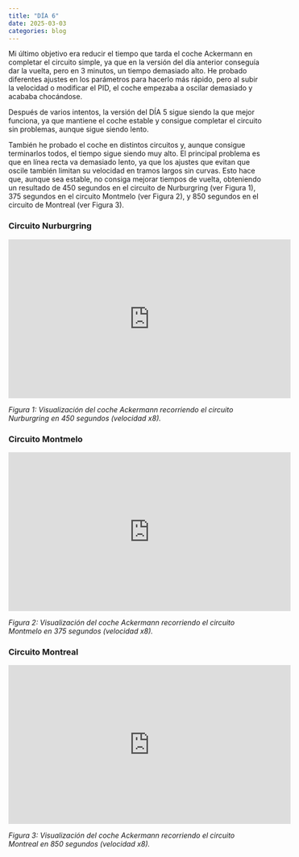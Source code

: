 ```yaml
---
title: "DÍA 6"
date: 2025-03-03
categories: blog
---
```


Mi último objetivo era reducir el tiempo que tarda el coche Ackermann en completar el circuito simple, ya que en la versión del día anterior conseguía dar la vuelta, pero en 3 minutos, un tiempo demasiado alto. He probado diferentes ajustes en los parámetros para hacerlo más rápido, pero al subir la velocidad o modificar el PID, el coche empezaba a oscilar demasiado y acababa chocándose.

Después de varios intentos, la versión del DÍA 5 sigue siendo la que mejor funciona, ya que mantiene el coche estable y consigue completar el circuito sin problemas, aunque sigue siendo lento.

También he probado el coche en distintos circuitos y, aunque consigue terminarlos todos, el tiempo sigue siendo muy alto. El principal problema es que en línea recta va demasiado lento, ya que los ajustes que evitan que oscile también limitan su velocidad en tramos largos sin curvas. Esto hace que, aunque sea estable, no consiga mejorar tiempos de vuelta, obteniendo un resultado de 450 segundos en el circuito de Nurburgring (ver Figura 1), 375 segundos en el circuito Montmelo (ver Figura 2), y 850 segundos en el circuito de Montreal (ver Figura 3).

### Circuito Nurburgring
<iframe width="560" height="315" src="https://www.youtube.com/embed/tGNvfuC6fDc" frameborder="0" allowfullscreen></iframe>
<p><em>Figura 1: Visualización del coche Ackermann recorriendo el circuito Nurburgring en 450 segundos (velocidad x8).</em></p>

### Circuito Montmelo
<iframe width="560" height="315" src="https://www.youtube.com/embed/ CL5jhTi4Vpw" frameborder="0" allowfullscreen></iframe>
<p><em>Figura 2: Visualización del coche Ackermann recorriendo el circuito Montmelo en 375 segundos (velocidad x8).</em></p>

### Circuito Montreal
<iframe width="560" height="315" src="https://www.youtube.com/embed/ hB8LpoofkKI" frameborder="0" allowfullscreen></iframe>
<p><em>Figura 3: Visualización del coche Ackermann recorriendo el circuito Montreal en 850 segundos (velocidad x8).</em></p>
